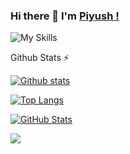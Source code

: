 ### Hi there 👋 I'm [Piyush !](https://twitter.com/Piyush3Dewangan)
![My Skills](https://skillicons.dev/icons?i=js,html,css,bootstrap,aws,firebase,angular,git,nodejs,mysql,flutter,react,java)
<!--
**Piyush0369/Piyush0369** is a ✨ _special_ ✨ repository because its `README.md` (this file) appears on your GitHub profile.

Here are some ideas to get you started:

- 🔭 I’m currently working on ...
- 🌱 I’m currently learning ...
- 👯 I’m looking to collaborate on ...
- 🤔 I’m looking for help with ...
- 💬 Ask me about ...
- 📫 How to reach me: ...
- 😄 Pronouns: ...
- ⚡ Fun fact: ...
-->

<summary>Github Stats ⚡</summary>
  
  <a href="#">![Github stats](https://github-readme-stats.vercel.app/api?username=Piyush0369&show_icons=true&theme=blueberry&count_private=true&hide_border=true&line_height=30)</a>

  <a href="#">![Top Langs](https://github-readme-stats.vercel.app/api/top-langs/?username=Piyush0369&layout=compact&theme=blueberry&count_private=true&hide_border=true)</a>

  [![GitHub Stats](https://gh-readme-profile.vercel.app/api?username=Piyush0369)](https://github.com/Piyush0369)

![](https://visitor-badge.glitch.me/badge?page_id=Piyush0369.Piyush0369)
